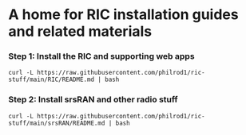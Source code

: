 # A home for RIC installation guides and related materials

### Step 1: Install the RIC and supporting web apps

    curl -L https://raw.githubusercontent.com/philrod1/ric-stuff/main/RIC/README.md | bash

### Step 2: Install srsRAN and other radio stuff

    curl -L https://raw.githubusercontent.com/philrod1/ric-stuff/main/srsRAN/README.md | bash